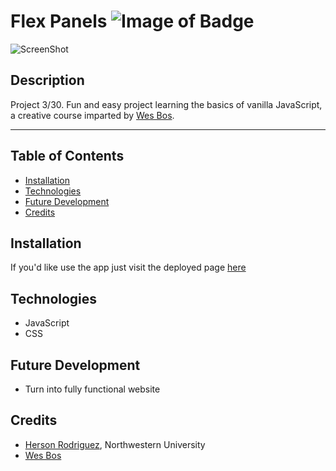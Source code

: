 # Flex Panels ![Image of Badge](https://img.shields.io/badge/FlexPanels-v1.0.0-orange)


![ScreenShot](/content/screenshot.png)


## Description

Project 3/30. Fun and easy project learning the basics of vanilla JavaScript, a creative course imparted by [Wes Bos](https://github.com/wesbos).


***

## Table of Contents

* [Installation](#installation)
* [Technologies](#technologies)
* [Future Development](#future%20development)
* [Credits](#credits)


## Installation

If you'd like use the app just visit the deployed page [here]( https://rodriguezh21.github.io/flex-panels/)  



## Technologies

- JavaScript
- CSS



## Future Development

* Turn into fully functional website


## Credits

* [Herson Rodriguez](https://github.com/rodriguezh21), Northwestern University
* [Wes Bos](https://github.com/wesbos)


